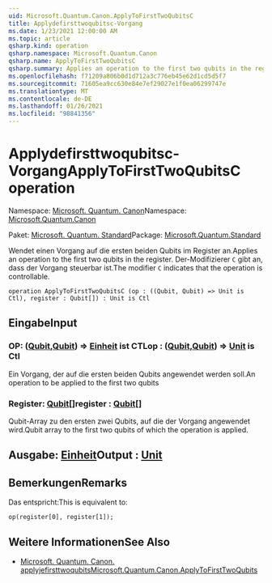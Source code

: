 ```yaml
---
uid: Microsoft.Quantum.Canon.ApplyToFirstTwoQubitsC
title: Applydefirsttwoqubitsc-Vorgang
ms.date: 1/23/2021 12:00:00 AM
ms.topic: article
qsharp.kind: operation
qsharp.namespace: Microsoft.Quantum.Canon
qsharp.name: ApplyToFirstTwoQubitsC
qsharp.summary: Applies an operation to the first two qubits in the register. The modifier `C` indicates that the operation is controllable.
ms.openlocfilehash: f71209a806b0d1d712a3c776eb45e62d1cd5d5f7
ms.sourcegitcommit: 71605ea9cc630e84e7ef29027e1f0ea06299747e
ms.translationtype: MT
ms.contentlocale: de-DE
ms.lasthandoff: 01/26/2021
ms.locfileid: "98841356"
---
```

# <a name="applytofirsttwoqubitsc-operation"></a><span data-ttu-id="72b24-102">Applydefirsttwoqubitsc-Vorgang</span><span class="sxs-lookup"><span data-stu-id="72b24-102">ApplyToFirstTwoQubitsC operation</span></span>

<span data-ttu-id="72b24-103">Namespace: [Microsoft. Quantum. Canon](xref:Microsoft.Quantum.Canon)</span><span class="sxs-lookup"><span data-stu-id="72b24-103">Namespace: [Microsoft.Quantum.Canon](xref:Microsoft.Quantum.Canon)</span></span>

<span data-ttu-id="72b24-104">Paket: [Microsoft. Quantum. Standard](https://nuget.org/packages/Microsoft.Quantum.Standard)</span><span class="sxs-lookup"><span data-stu-id="72b24-104">Package: [Microsoft.Quantum.Standard](https://nuget.org/packages/Microsoft.Quantum.Standard)</span></span>


<span data-ttu-id="72b24-105">Wendet einen Vorgang auf die ersten beiden Qubits im Register an.</span><span class="sxs-lookup"><span data-stu-id="72b24-105">Applies an operation to the first two qubits in the register.</span></span>
<span data-ttu-id="72b24-106">Der-Modifizierer `C` gibt an, dass der Vorgang steuerbar ist.</span><span class="sxs-lookup"><span data-stu-id="72b24-106">The modifier `C` indicates that the operation is controllable.</span></span>

```qsharp
operation ApplyToFirstTwoQubitsC (op : ((Qubit, Qubit) => Unit is Ctl), register : Qubit[]) : Unit is Ctl
```


## <a name="input"></a><span data-ttu-id="72b24-107">Eingabe</span><span class="sxs-lookup"><span data-stu-id="72b24-107">Input</span></span>

### <a name="op--qubitqubit--unit--is-ctl"></a><span data-ttu-id="72b24-108">OP: ([Qubit](xref:microsoft.quantum.lang-ref.qubit),[Qubit](xref:microsoft.quantum.lang-ref.qubit)) => [Einheit](xref:microsoft.quantum.lang-ref.unit)  ist CTL</span><span class="sxs-lookup"><span data-stu-id="72b24-108">op : ([Qubit](xref:microsoft.quantum.lang-ref.qubit),[Qubit](xref:microsoft.quantum.lang-ref.qubit)) => [Unit](xref:microsoft.quantum.lang-ref.unit)  is Ctl</span></span>

<span data-ttu-id="72b24-109">Ein Vorgang, der auf die ersten beiden Qubits angewendet werden soll.</span><span class="sxs-lookup"><span data-stu-id="72b24-109">An operation to be applied to the first two qubits</span></span>


### <a name="register--qubit"></a><span data-ttu-id="72b24-110">Register: [Qubit](xref:microsoft.quantum.lang-ref.qubit)[]</span><span class="sxs-lookup"><span data-stu-id="72b24-110">register : [Qubit](xref:microsoft.quantum.lang-ref.qubit)[]</span></span>

<span data-ttu-id="72b24-111">Qubit-Array zu den ersten zwei Qubits, auf die der Vorgang angewendet wird.</span><span class="sxs-lookup"><span data-stu-id="72b24-111">Qubit array to the first two qubits of which the operation is applied.</span></span>



## <a name="output--unit"></a><span data-ttu-id="72b24-112">Ausgabe: [Einheit](xref:microsoft.quantum.lang-ref.unit)</span><span class="sxs-lookup"><span data-stu-id="72b24-112">Output : [Unit](xref:microsoft.quantum.lang-ref.unit)</span></span>



## <a name="remarks"></a><span data-ttu-id="72b24-113">Bemerkungen</span><span class="sxs-lookup"><span data-stu-id="72b24-113">Remarks</span></span>

<span data-ttu-id="72b24-114">Das entspricht:</span><span class="sxs-lookup"><span data-stu-id="72b24-114">This is equivalent to:</span></span>

```qsharp
op(register[0], register[1]);
```

## <a name="see-also"></a><span data-ttu-id="72b24-115">Weitere Informationen</span><span class="sxs-lookup"><span data-stu-id="72b24-115">See Also</span></span>

- [<span data-ttu-id="72b24-116">Microsoft. Quantum. Canon. applyjefirsttwoqubits</span><span class="sxs-lookup"><span data-stu-id="72b24-116">Microsoft.Quantum.Canon.ApplyToFirstTwoQubits</span></span>](xref:Microsoft.Quantum.Canon.ApplyToFirstTwoQubits)